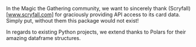 In the Magic the Gathering community, we want to sincerely thank (Scryfall)[www.scryfall.com] for graciously providing API access to its card data. Simply put, without them this package would not exist!

In regards to existing Python projects, we extend thanks to Polars for their amazing dataframe structures.